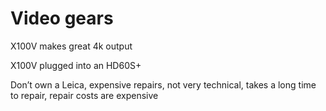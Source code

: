 # Video gears

X100V makes great 4k output

X100V plugged into an HD60S+

Don’t own a Leica, expensive repairs, not very technical, takes a long time to repair, repair costs are expensive

